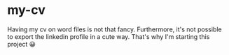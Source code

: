 # my-cv

Having my cv on word files is not that fancy. Furthermore, it's not possible to export the linkedin profile in a cute way.
That's why I'm starting this project 😀
